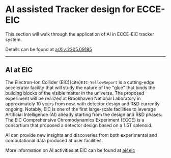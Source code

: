 # AI assisted Tracker design for ECCE-EIC

This section will walk through the application of AI in ECCE-EIC tracker system.

Details can be found at [arXiv:2205.09185](https://doi.org/10.48550/arXiv.2205.09185)

---

## AI at EIC

The Electron-Ion Collider (EIC){cite}`EIC-YellowReport` is a cutting-edge accelerator facility that will study the nature of the "glue" that binds the building blocks of the visible matter in the universe. The proposed experiment will be realized at Brookhaven National Laboratory in approximately 10 years from now, with detector design and R&D currently ongoing. Notably, EIC is one of the first large-scale facilities to leverage Artificial Intelligence (AI) already starting from the design and R&D phases. The EIC Comprehensive Chromodynamics Experiment (ECCE) is a consortium that proposed a detector design based on a 1.5T solenoid.

AI can provide new insights and discoveries from both experimental and computational data produced at user facilities.

More information on AI activities at EIC can be found at [ai4eic](https://eic.ai)

```{bibliography}
```
